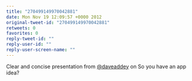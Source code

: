 ```yaml
---
title: "270499149970042881"
date: Mon Nov 19 12:09:57 +0000 2012
original-tweet-id: "270499149970042881"
retweets: 0
favorites: 0
reply-tweet-id: ""
reply-user-id: ""
reply-user-screen-name: ""
---
```

Clear and concise presentation from <a href="https://twitter.com/daveaddey">@daveaddey</a> on So you have an app idea?

